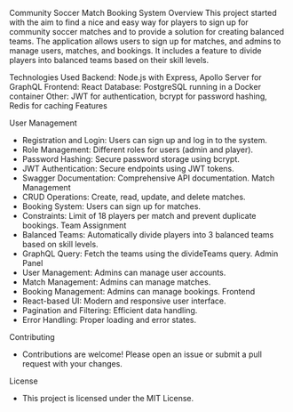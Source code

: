 Community Soccer Match Booking System
Overview
This project started with the aim to find a nice and easy way for players to sign up for community soccer matches and to provide a solution for creating balanced teams. The application allows users to sign up for matches, and admins to manage users, matches, and bookings. It includes a feature to divide players into balanced teams based on their skill levels.

Technologies Used
Backend: Node.js with Express, Apollo Server for GraphQL
Frontend: React
Database: PostgreSQL running in a Docker container
Other: JWT for authentication, bcrypt for password hashing, Redis for caching
Features

User Management
 - Registration and Login: Users can sign up and log in to the system.
 - Role Management: Different roles for users (admin and player).
 - Password Hashing: Secure password storage using bcrypt.
 - JWT Authentication: Secure endpoints using JWT tokens.
 - Swagger Documentation: Comprehensive API documentation.
Match Management
 - CRUD Operations: Create, read, update, and delete matches.
 - Booking System: Users can sign up for matches.
 - Constraints: Limit of 18 players per match and prevent duplicate bookings.
Team Assignment
 - Balanced Teams: Automatically divide players into 3 balanced teams based on skill levels.
 - GraphQL Query: Fetch the teams using the divideTeams query.
Admin Panel
 - User Management: Admins can manage user accounts.
 - Match Management: Admins can manage matches.
 - Booking Management: Admins can manage bookings.
Frontend
 - React-based UI: Modern and responsive user interface.
 - Pagination and Filtering: Efficient data handling.
 - Error Handling: Proper loading and error states.


Contributing
 - Contributions are welcome! Please open an issue or submit a pull request with your changes.

License
 - This project is licensed under the MIT License.